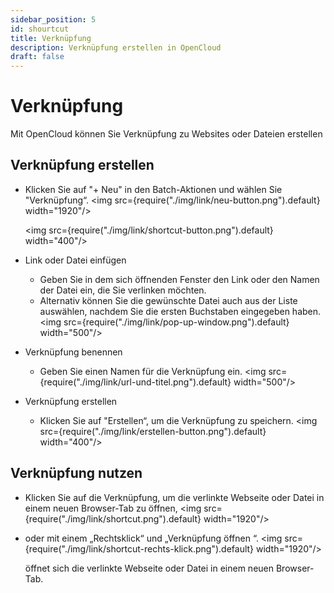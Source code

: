 ```yaml
---
sidebar_position: 5
id: shourtcut
title: Verknüpfung
description: Verknüpfung erstellen in OpenCloud
draft: false
---
```


# Verknüpfung

Mit OpenCloud können Sie Verknüpfung zu Websites oder Dateien erstellen

## Verknüpfung erstellen

- Klicken Sie auf "+ Neu" in den Batch-Aktionen und wählen Sie "Verknüpfung“.
  <img src={require("./img/link/neu-button.png").default} width="1920"/>

  <img src={require("./img/link/shortcut-button.png").default} width="400"/>

- Link oder Datei einfügen
  - Geben Sie in dem sich öffnenden Fenster den Link oder den Namen der Datei ein, die Sie verlinken möchten.
  - Alternativ können Sie die gewünschte Datei auch aus der Liste auswählen, nachdem Sie die ersten Buchstaben eingegeben haben.
    <img src={require("./img/link/pop-up-window.png").default} width="500"/>

- Verknüpfung benennen
  - Geben Sie einen Namen für die Verknüpfung ein.
    <img src={require("./img/link/url-und-titel.png").default} width="500"/>

- Verknüpfung erstellen
  - Klicken Sie auf "Erstellen“, um die Verknüpfung zu speichern.
    <img src={require("./img/link/erstellen-button.png").default} width="400"/>

## Verknüpfung nutzen

- Klicken Sie auf die Verknüpfung, um die verlinkte Webseite oder Datei in einem neuen Browser-Tab zu öffnen,
  <img src={require("./img/link/shortcut.png").default} width="1920"/>
- oder mit einem „Rechtsklick“ und „Verknüpfung öffnen “.
  <img src={require("./img/link/shortcut-rechts-klick.png").default} width="1920"/>

  öffnet sich die verlinkte Webseite oder Datei in einem neuen Browser-Tab.
